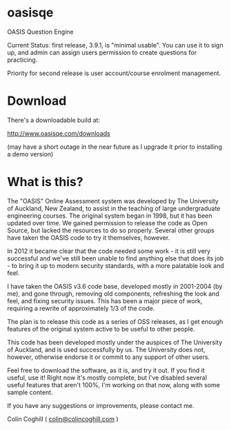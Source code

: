 oasisqe
=======

OASIS Question Engine

Current Status:  first release, 3.9.1, is "minimal usable". You can use it to sign up, and admin
can assign users permission to create questions for practicing.

Priority for second release is user account/course enrolment management.


Download
========

There's a downloadable build at:

http://www.oasisqe.com/downloads

(may have a short outage in the near future as I upgrade it prior to installing a demo version)

What is this?
=============

The "OASIS" Online Assessment system was developed by The University of Auckland, New Zealand, to assist
in the teaching of large undergraduate engineering courses. The original system began in 1998, but it
has been updated over time. We gained permission to release the code as Open Source, but lacked the
resources to do so properly. Several other groups have taken the OASIS code to try it themselves,
however.

In 2012 it became clear that the code needed some work - it is still very successful and we've still
been unable to find anything else that does its job - to bring it up to modern security standards, with
a more palatable look and feel.

I have taken the OASIS v3.6 code base, developed mostly in 2001-2004 (by me), and gone through, removing old
components, refreshing the look and feel, and fixing security issues. This has been a major piece
of work, requiring a rewrite of approximately 1/3 of the code.

The plan is to release this code as a series of OSS releases, as I get enough features of the original
system active to be useful to other people.

This code has been developed mostly under the auspices of The University of Auckland, and is used
successfully by us. The University does not, however, otherwise endorse it or commit to any support
of other users.

Feel free to download the software, as it is, and try it out. If you find it useful, use it!
Right now it's mostly complete, but I've disabled several useful features that aren't 100%,
I'm working on that now, along with some sample content.

If you have any suggestions or improvements, please contact me.

Colin Coghill
 ( colin@colincoghill.com )

